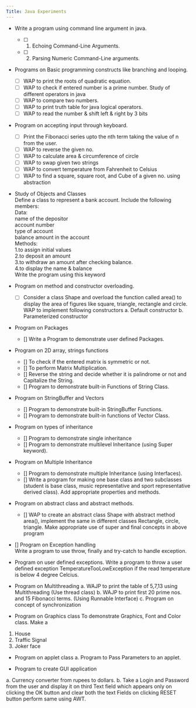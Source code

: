 ```yaml
---
Title: Java Experiments
---
```


+ Write a program using command line argument in java.
    
  - [ ] 1. Echoing Command-Line Arguments.
  - [ ] 2. Parsing Numeric Command-Line arguments.

+ Programs on Basic programming constructs like
branching and looping.

  - [ ] WAP to print the roots of quadratic equation.
  - [ ] WAP to check if entered number is a prime
number.
Study of different operators in java
  - [ ] WAP to compare two numbers.
  - [ ] WAP to print truth table for java logical
operators.
  - [ ] WAP to read the number & shift left & right by
3 bits

+ Program on accepting input through keyboard.
  - [ ] Print the Fibonacci series upto the nth term
taking the value of n from the user.
  - [ ] WAP to reverse the given no.
  - [ ] WAP to calculate area & circumference of circle
  - [ ] WAP to swap given two strings
  - [ ] WAP to convert temperature from Fahrenheit to
Celsius
  - [ ] WAP to find a square, square root, and Cube of
a given no. using abstraction

+ Study of Objects and Classes  
Define a class to represent a bank account. Include the
following members:  
Data:  
name of the depositor  
account number  
type of account  
balance amount in the account  
Methods:  
1.to assign initial values  
2.to deposit an amount  
3.to withdraw an amount after checking balance.  
4.to display the name & balance  
Write the program using this keyword  

+ Program on method and constructor overloading.
  - [ ] Consider a class Shape and overload the
function called area() to display the area of
figures like square, triangle, rectangle and circle.  
WAP to implement following constructors
  a. Default constructor
  b. Parameterized constructor

+ Program on Packages
	- [] Write a Program to demonstrate user defined
Packages.

+ Program on 2D array, strings functions
	- [] To check if the entered matrix is symmetric or
not.
	- [] To perform Matrix Multiplication.
	- [] Reverse the string and decide whether it is
palindrome or not and Capitalize the String.
	- [] Program to demonstrate built-in Functions of
String Class.

+ Program on StringBuffer and Vectors
	- [] Program to demonstrate built-in StringBuffer
Functions.
	- [] Program to demonstrate built-in functions of
Vector Class.

+ Program on types of inheritance
	- [] Program to demonstrate single inheritance
	- [] Program to demonstrate multilevel Inheritance
(using Super keyword).

+ Program on Multiple Inheritance
	- [] Program to demonstrate multiple Inheritance
(using Interfaces).
	- [] Write a program for making one base class and
two subclasses (student is base class, music
representative and sport representative derived
class). Add appropriate properties and methods.

+ Program on abstract class and abstract methods.
	- [] WAP to create an abstract class Shape with abstract
method area(), implement the same in different
classes Rectangle, circle, triangle.
Make appropriate use of super and final concepts in
above program

- [] Program on Exception handling  
Write a program to use throw, finally and try-catch to handle
exception.

+ Program on user defined exceptions.
Write a program to throw a user defined exception
TemperatureTooLowException if the read temperature
is below 4 degree Celcius.

+ Program on Multithreading
a. WAJP to print the table of 5,7,13 using
Multithreading (Use thread class)
b. WAJP to print first 20 prime nos. and 15
Fibonacci terms. (Using Runnable Interface)
c. Program on concept of synchronization

+ Program on Graphics class
To demonstrate Graphics, Font and Color class. Make a
1. House
2. Traffic Signal
3. Joker face

+ Program on applet class
a. Program to Pass Parameters to an applet.

+ Program to create GUI application

a. Currency converter from rupees to dollars.
b. Take a Login and Password from the user and
display it on third Text field which appears only
on clicking the OK button and clear both the text
Fields on clicking RESET button perform same
using AWT.